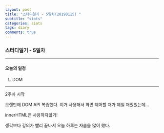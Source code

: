 ```yaml
---
layout: post
title: "스터디일기 - 5일차(20190115) "
subtitle: "siots"
categories: siots
tags: diary
comments: true
---
```


### 스터디일기 - 5일차

---

#### 오늘의 일정

1. DOM

---

2주차 시작

오랜만에 DOM API 복습했다. 이거 사용해서 화면 제어할 때가 제일 재밌었는데...

innerHTML은 사용하지않기!

생각보다 강의가 빨리 끝나서 오늘 하루는 자습을 많이 했다.
